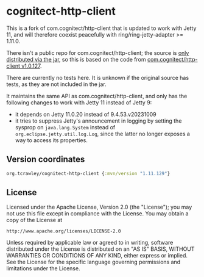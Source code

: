 # cognitect-http-client

This is a fork of com.cognitect/http-client that is updated to work with Jetty
11, and will therefore coexist peacefully with ring/ring-jetty-adapter >=
1.11.0. 

There isn't a public repo for com.cognitect/http-client; the source is [only
distributed via the jar](https://github.com/cognitect-labs/aws-api/issues/23),
so this is based on the code from [com.cognitect/http-client
v1.0.127](https://mvnrepository.com/artifact/com.cognitect/http-client/1.0.127).

There are currently no tests here. It is unknown if the original source has
tests, as they are not included in the jar.

It maintains the same API as com.cognitect/http-client, and only has the
following changes to work with Jetty 11 instead of Jetty 9:

- it depends on Jetty 11.0.20 instead of 9.4.53.v20231009
- it tries to suppress Jetty's announcement in logging by setting the sysprop on
  `java.lang.System` instead of `org.eclipse.jetty.util.log.Log`, since the latter 
  no longer exposes a way to access its properties.
  
## Version coordinates 

```clojure
org.tcrawley/cognitect-http-client {:mvn/version "1.11.129"}
```

## License 

Licensed under the Apache License, Version 2.0 (the "License");
you may not use this file except in compliance with the License.
You may obtain a copy of the License at

    http://www.apache.org/licenses/LICENSE-2.0

Unless required by applicable law or agreed to in writing, software
distributed under the License is distributed on an "AS IS" BASIS,
WITHOUT WARRANTIES OR CONDITIONS OF ANY KIND, either express or implied.
See the License for the specific language governing permissions and
limitations under the License.

